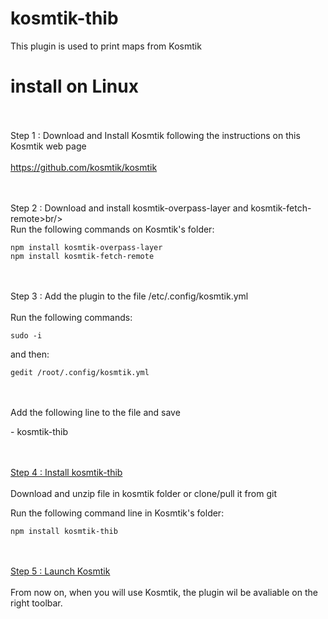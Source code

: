 # kosmtik-thib

This plugin is used to print maps from Kosmtik
<br/>
# install on Linux

<br/><br/>
  Step 1  : Download and Install Kosmtik following the instructions on this Kosmtik web page<br/>
<br/>
https://github.com/kosmtik/kosmtik

<br/><br/>
  Step 2 : Download and install kosmtik-overpass-layer and kosmtik-fetch-remote>br/>
<br/>
Run the following commands on Kosmtik's folder:<br/>
```
npm install kosmtik-overpass-layer
npm install kosmtik-fetch-remote
```
<br/><br/>
  Step 3 : Add the plugin to the file /etc/.config/kosmtik.yml<br/>
<br/>
Run the following commands:<br/>
```
sudo -i
```
and then:<br/>
```
gedit /root/.config/kosmtik.yml
```
<br/><br/>
Add the following line to the file and save<br/>
<div>  - kosmtik-thib</div>
  
<br/><br/>
  <u>Step 4 : Install kosmtik-thib</u><br/>
<br/>
Download and unzip file in kosmtik folder or clone/pull it from git

Run the following command line in Kosmtik's folder:<br/>
```
npm install kosmtik-thib
```
<br/><br/>
  <u>Step 5 : Launch Kosmtik</u><br/>
<br/>
From now on, when you will use Kosmtik, the plugin wil be avaliable on the right toolbar.
